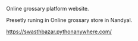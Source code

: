 Online grossary platform website.

Presetly runing in Online grossary store in Nandyal.

https://swasthbazar.pythonanywhere.com/

